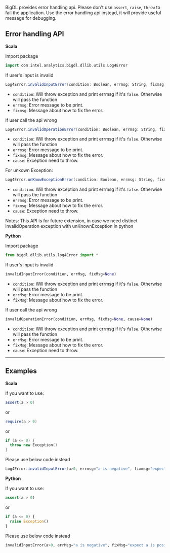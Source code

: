 BigDL provides error handling api. Please don't use `assert`, `raise`, `throw` to fail the application.
Use the error handling api instead, it will provide useful message for debugging.

## Error handling API

**Scala**

Import package
```scala
import com.intel.analytics.bigdl.dllib.utils.Log4Error
```

If user's input is invalid
```scala
Log4Error.invalidInputError(condition: Boolean, errmsg: String, fixmsg: String = null)
```

* `condition`: Will throw exception and print errmsg if it's `false`. Otherwise will pass the function
* `errmsg`: Error message to be print.
* `fixmsg`: Message about how to fix the error.

If user call the api wrong
```scala
Log4Error.invalidOperationError(condition: Boolean, errmsg: String, fixmsg: String = null, cause: Throwable = null)
```

* `condition`: Will throw exception and print errmsg if it's `false`. Otherwise will pass the function
* `errmsg`: Error message to be print.
* `fixmsg`: Message about how to fix the error.
* `cause`: Exception need to throw.

For unkown Exception:
```scala
Log4Error.unKnowExceptionError(condition: Boolean, errmsg: String, fixmsg: String = null, cause: Throwable = null)
```

* `condition`: Will throw exception and print errmsg if it's `false`. Otherwise will pass the function
* `errmsg`: Error message to be print.
* `fixmsg`: Message about how to fix the error.
* `cause`: Exception need to throw.

Notes: This API is for future extension, in case we need distinct invalidOperation exception with unKnownException in python


**Python**

Import package
```python
from bigdl.dllib.utils.log4Error import *
```

If user's input is invalid
```python
invalidInputError(condition, errMsg, fixMsg=None)
```

* `condition`: Will throw exception and print errmsg if it's `false`. Otherwise will pass the function
* `errMsg`: Error message to be print.
* `fixMsg`: Message about how to fix the error.

If user call the api wrong
```python
invalidOperationError(condition, errMsg, fixMsg=None, cause=None)
```

* `condition`: Will throw exception and print errmsg if it's `false`. Otherwise will pass the function
* `errMsg`: Error message to be print.
* `fixMsg`: Message about how to fix the error.
* `cause`: Exception need to throw.

---
## Examples
**Scala**

If you want to use:
```scala
assert(a > 0)
```
or
```scala
require(a > 0)
```
or
```scala
if (a <= 0) {
  throw new Exception()
}
```
Please use below code instead
```scala
Log4Error.invalidInputError(a>0, errmsg="a is negative", fixmsg="expect a is positive")
```

**Python**

If you want to use:
```python
assert(a > 0)
```
or
```python
if (a <= 0) {
  raise Exception()
}
```
Please use below code instead
```python
invalidInputError(a>0, errMsg="a is negative", fixMsg="expect a is positive")
```
